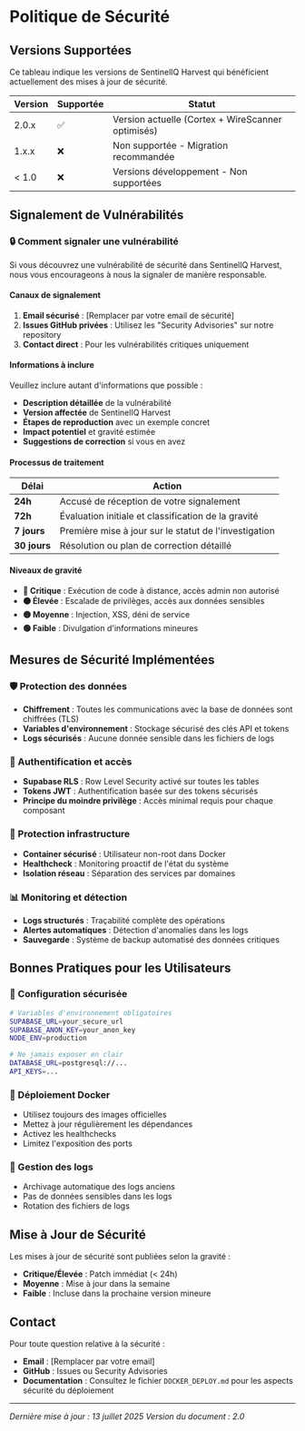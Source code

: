 # Politique de Sécurité

## Versions Supportées

Ce tableau indique les versions de SentinelIQ Harvest qui bénéficient actuellement des mises à jour de sécurité.

| Version | Supportée          | Statut                                            |
| ------- | ------------------ | ------------------------------------------------- |
| 2.0.x   | :white_check_mark: | Version actuelle (Cortex + WireScanner optimisés) |
| 1.x.x   | :x:                | Non supportée - Migration recommandée             |
| < 1.0   | :x:                | Versions développement - Non supportées           |

## Signalement de Vulnérabilités

### 🔒 Comment signaler une vulnérabilité

Si vous découvrez une vulnérabilité de sécurité dans SentinelIQ Harvest, nous vous encourageons à nous la signaler de manière responsable.

#### Canaux de signalement

1. **Email sécurisé** : [Remplacer par votre email de sécurité]
2. **Issues GitHub privées** : Utilisez les "Security Advisories" sur notre repository
3. **Contact direct** : Pour les vulnérabilités critiques uniquement

#### Informations à inclure

Veuillez inclure autant d'informations que possible :

- **Description détaillée** de la vulnérabilité
- **Version affectée** de SentinelIQ Harvest
- **Étapes de reproduction** avec un exemple concret
- **Impact potentiel** et gravité estimée
- **Suggestions de correction** si vous en avez

#### Processus de traitement

| Délai        | Action                                                |
| ------------ | ----------------------------------------------------- |
| **24h**      | Accusé de réception de votre signalement              |
| **72h**      | Évaluation initiale et classification de la gravité   |
| **7 jours**  | Première mise à jour sur le statut de l'investigation |
| **30 jours** | Résolution ou plan de correction détaillé             |

#### Niveaux de gravité

- **🔴 Critique** : Exécution de code à distance, accès admin non autorisé
- **🟠 Élevée** : Escalade de privilèges, accès aux données sensibles
- **🟡 Moyenne** : Injection, XSS, déni de service
- **🟢 Faible** : Divulgation d'informations mineures

## Mesures de Sécurité Implémentées

### 🛡️ Protection des données

- **Chiffrement** : Toutes les communications avec la base de données sont chiffrées (TLS)
- **Variables d'environnement** : Stockage sécurisé des clés API et tokens
- **Logs sécurisés** : Aucune donnée sensible dans les fichiers de logs

### 🔐 Authentification et accès

- **Supabase RLS** : Row Level Security activé sur toutes les tables
- **Tokens JWT** : Authentification basée sur des tokens sécurisés
- **Principe du moindre privilège** : Accès minimal requis pour chaque composant

### 🚧 Protection infrastructure

- **Container sécurisé** : Utilisateur non-root dans Docker
- **Healthcheck** : Monitoring proactif de l'état du système
- **Isolation réseau** : Séparation des services par domaines

### 📊 Monitoring et détection

- **Logs structurés** : Traçabilité complète des opérations
- **Alertes automatiques** : Détection d'anomalies dans les logs
- **Sauvegarde** : Système de backup automatisé des données critiques

## Bonnes Pratiques pour les Utilisateurs

### 🔧 Configuration sécurisée

```bash
# Variables d'environnement obligatoires
SUPABASE_URL=your_secure_url
SUPABASE_ANON_KEY=your_anon_key
NODE_ENV=production

# Ne jamais exposer en clair
DATABASE_URL=postgresql://...
API_KEYS=...
```

### 🐳 Déploiement Docker

- Utilisez toujours des images officielles
- Mettez à jour régulièrement les dépendances
- Activez les healthchecks
- Limitez l'exposition des ports

### 📝 Gestion des logs

- Archivage automatique des logs anciens
- Pas de données sensibles dans les logs
- Rotation des fichiers de logs

## Mise à Jour de Sécurité

Les mises à jour de sécurité sont publiées selon la gravité :

- **Critique/Élevée** : Patch immédiat (< 24h)
- **Moyenne** : Mise à jour dans la semaine
- **Faible** : Incluse dans la prochaine version mineure

## Contact

Pour toute question relative à la sécurité :

- **Email** : [Remplacer par votre email]
- **GitHub** : Issues ou Security Advisories
- **Documentation** : Consultez le fichier `DOCKER_DEPLOY.md` pour les aspects sécurité du déploiement

---

_Dernière mise à jour : 13 juillet 2025_
_Version du document : 2.0_
